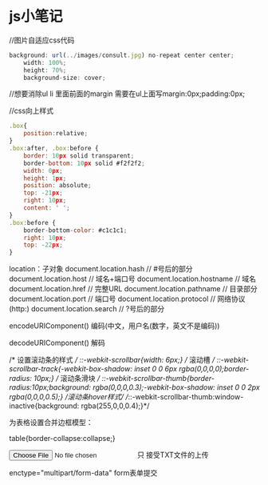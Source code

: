 # js小笔记

//图片自适应css代码

```javascript
background: url(../images/consult.jpg) no-repeat center center;
    width: 100%;
    height: 70%;
    background-size: cover;
```

//想要消除ul li  里面前面的margin  需要在ul上面写margin:0px;padding:0px;

//css向上样式
```javascript
.box{
    position:relative;
}
.box:after, .box:before {
    border: 10px solid transparent;
    border-bottom: 10px solid #f2f2f2;
    width: 0px;
    height: 1px;
    position: absolute;
    top: -21px;
    right: 10px;
    content: ' ';
}
.box:before {
    border-bottom-color: #c1c1c1;
    right: 10px;
    top: -22px;
}
```


location：子对象
document.location.hash          // #号后的部分
document.location.host          // 域名+端口号
document.location.hostname      // 域名
document.location.href          // 完整URL
document.location.pathname      // 目录部分
document.location.port          // 端口号
document.location.protocol      // 网络协议(http:)
document.location.search        // ?号后的部分


encodeURIComponent()     编码(中文，用户名(数字，英文不是编码))

decodeURIComponent()     解码
                
/* 设置滚动条的样式 */
::-webkit-scrollbar{width: 6px;}
/* 滚动槽 */
::-webkit-scrollbar-track{-webkit-box-shadow: inset 0 0 6px rgba(0,0,0,0);border-radius: 10px;}
/* 滚动条滑块 */
::-webkit-scrollbar-thumb{border-radius:10px;background: rgba(0,0,0,0.3);-webkit-box-shadow: inset 0 0 2px rgba(0,0,0,0.5);}
/*滚动条hover样式*/
/*::-webkit-scrollbar-thumb:window-inactive{background: rgba(255,0,0,0.4);}*/
                


为表格设置合并边框模型：

table{border-collapse:collapse;}
            
<input type="file" accept=".txt">    只 接受TXT文件的上传
            
enctype="multipart/form-data"    form表单提交

                


















